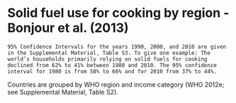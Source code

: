 # Solid fuel use for cooking by region - Bonjour et al. (2013)


	95% Confidence Intervals for the years 1990, 2000, and 2010 are given in the Supplemental Material, Table S3. To give one example: The world’s households primarily relying on solid fuels for cooking declined from 62% to 41% between 1980 and 2010. The 95% confidence interval for 1980 is from 58% to 66% and for 2010 from 37% to 44%.

Countries are grouped by WHO region and income category (WHO 2012e; see Supplemental Material, Table S2).

